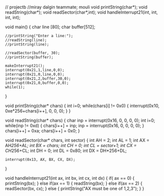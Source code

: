 // projectb
//miray dalgin teammate; mouli
void printString(char*);
void readString(char*);
void readSector(char*,int);
void handleInterrupt21(int, int, int, int);

void main() {
	char line [80];
	char buffer[512];
	
	//printString("Enter a line:");
	//readString(line);
	//printString(line);
	
	//readSector(buffer, 30);
	//printString(buffer);

	makeInterrupt21();
	interrupt(0x21,1,line,0,0);
	interrupt(0x21,0,line,0,0);
	interrupt(0x21,2,buffer,30,0);
	interrupt(0x21,0,buffer,0,0);
	while(1);
}

void printString(char* chars) {
	int i=0;
	while(chars[i] != 0x0) {
		interrupt(0x10, 0xe*256+chars[i++], 0, 0, 0);
	}
}

void readString(char* chars) {
	char inp = interrupt(0x16, 0, 0, 0, 0);
	int i=0;
	while(inp != 0xd) {
		chars[i++] = inp;
		inp = interrupt(0x16, 0, 0, 0, 0);
	}
	chars[i++] = 0xa;
	chars[i++] = 0x0;
}	

void readSector(char* chars, int sector) {
	int AH = 2;
	int AL = 1;
	int AX = AH*256+AL;
	int BX = chars;
	int CH = 0;
	int CL = sector+1;
	int CX = CH*256+CL;
	int DH = 0;
	int DL = 0x80;
	int DX = DH*256+DL;

	interrupt(0x13, AX, BX, CX, DX);
}

void handleInterrupt21(int ax, int bx, int cx, int dx) {
	if( ax == 0) {
		printString(bx);
	} else if(ax == 1) {
		readString(bx);
	} else if(ax == 2) {
		readSector(bx, cx);
	} else {
		printString("AX must be one of 1,2,3");
	}
}	
